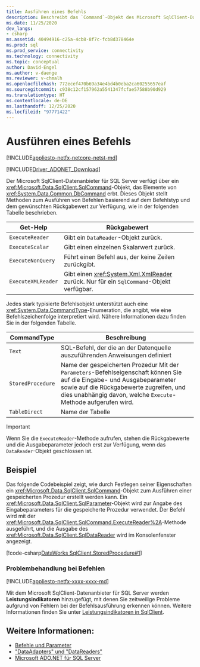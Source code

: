 ```yaml
---
title: Ausführen eines Befehls
description: Beschreibt das `Command`-Objekt des Microsoft SqlClient-Datenanbieters für SQL Server sowie die Verwendung dieses Objekts zum Ausführen von Abfragen und Befehlen für eine Datenquelle.
ms.date: 11/25/2020
dev_langs:
- csharp
ms.assetid: 40494916-c25a-4cb8-8f7c-fcb8d378464e
ms.prod: sql
ms.prod_service: connectivity
ms.technology: connectivity
ms.topic: conceptual
author: David-Engel
ms.author: v-daenge
ms.reviewer: v-chmalh
ms.openlocfilehash: 772ecef470b69a34e4bd4b0eba2ca60255657eaf
ms.sourcegitcommit: c938c12cf157962a5541347fcfae57588b90d929
ms.translationtype: HT
ms.contentlocale: de-DE
ms.lasthandoff: 12/25/2020
ms.locfileid: "97771422"
---
```

# <a name="executing-a-command"></a>Ausführen eines Befehls

[!INCLUDE[appliesto-netfx-netcore-netst-md](../../includes/appliesto-netfx-netcore-netst-md.md)]

[!INCLUDE[Driver_ADONET_Download](../../includes/driver_adonet_download.md)]

Der Microsoft SqlClient-Datenanbieter für SQL Server verfügt über ein <xref:Microsoft.Data.SqlClient.SqlCommand>-Objekt, das Elemente von <xref:System.Data.Common.DbCommand> erbt. Dieses Objekt stellt Methoden zum Ausführen von Befehlen basierend auf dem Befehlstyp und dem gewünschten Rückgabewert zur Verfügung, wie in der folgenden Tabelle beschrieben.

|Get-Help|Rückgabewert|  
|-------------|------------------|  
|`ExecuteReader`|Gibt ein `DataReader`-Objekt zurück.|  
|`ExecuteScalar`|Gibt einen einzelnen Skalarwert zurück.|  
|`ExecuteNonQuery`|Führt einen Befehl aus, der keine Zeilen zurückgibt.|  
|`ExecuteXMLReader`|Gibt einen <xref:System.Xml.XmlReader> zurück. Nur für ein `SqlCommand`-Objekt verfügbar.|

Jedes stark typisierte Befehlsobjekt unterstützt auch eine <xref:System.Data.CommandType>-Enumeration, die angibt, wie eine Befehlszeichenfolge interpretiert wird. Nähere Informationen dazu finden Sie in der folgenden Tabelle.

|CommandType|Beschreibung|
|-----------------|-----------------|  
|`Text`|SQL-Befehl, der die an der Datenquelle auszuführenden Anweisungen definiert|  
|`StoredProcedure`|Name der gespeicherten Prozedur Mit der `Parameters`-Befehlseigenschaft können Sie auf die Eingabe- und Ausgabeparameter sowie auf die Rückgabewerte zugreifen, und dies unabhängig davon, welche `Execute`-Methode aufgerufen wird.|  
|`TableDirect`|Name der Tabelle|

> [!IMPORTANT]
> Wenn Sie die `ExecuteReader`-Methode aufrufen, stehen die Rückgabewerte und die Ausgabeparameter jedoch erst zur Verfügung, wenn das `DataReader`-Objekt geschlossen ist.

## <a name="example"></a>Beispiel

Das folgende Codebeispiel zeigt, wie durch Festlegen seiner Eigenschaften ein <xref:Microsoft.Data.SqlClient.SqlCommand>-Objekt zum Ausführen einer gespeicherten Prozedur erstellt werden kann. Ein <xref:Microsoft.Data.SqlClient.SqlParameter>-Objekt wird zur Angabe des Eingabeparameters für die gespeicherte Prozedur verwendet. Der Befehl wird mit der <xref:Microsoft.Data.SqlClient.SqlCommand.ExecuteReader%2A>-Methode ausgeführt, und die Ausgabe des <xref:Microsoft.Data.SqlClient.SqlDataReader> wird im Konsolenfenster angezeigt.

[!code-csharp[DataWorks SqlClient.StoredProcedure#1](~/../sqlclient/doc/samples/SqlCommand_StoredProcedure.cs#1)]

### <a name="troubleshooting-commands"></a>Problembehandlung bei Befehlen

[!INCLUDE[appliesto-netfx-xxxx-xxxx-md](../../includes/appliesto-netfx-xxxx-xxxx-md.md)]

Mit dem Microsoft SqlClient-Datenanbieter für SQL Server werden **Leistungsindikatoren** hinzugefügt, mit denen Sie zeitweilige Probleme aufgrund von Fehlern bei der Befehlsausführung erkennen können. Weitere Informationen finden Sie unter [Leistungsindikatoren in SqlClient](performance-counters.md).

## <a name="see-also"></a>Weitere Informationen:

- [Befehle und Parameter](commands-parameters.md)
- ["DataAdapters" und "DataReaders"](dataadapters-datareaders.md)
- [Microsoft ADO.NET für SQL Server](microsoft-ado-net-sql-server.md)
